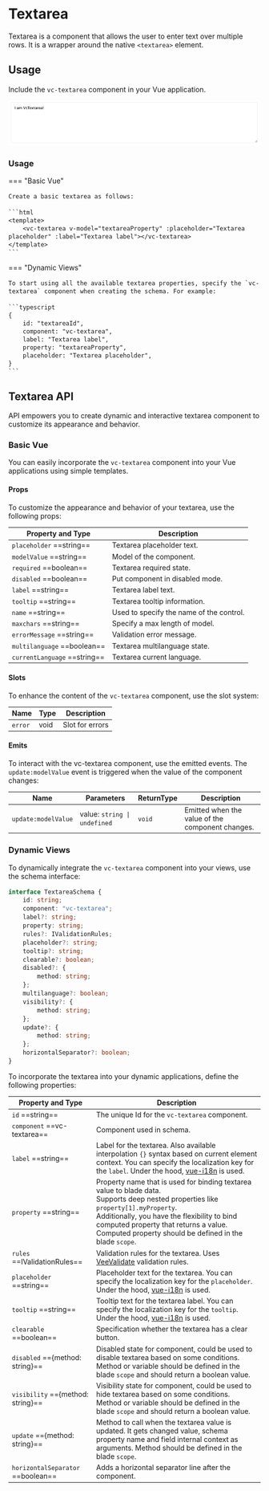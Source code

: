 # Textarea

Textarea is a component that allows the user to enter text over multiple rows. It is a wrapper around the native `<textarea>` element.

## Usage

Include the `vc-textarea` component in your Vue application.

![vc-textarea](../../../media/vc-textarea.png)

### Usage

=== "Basic Vue"

    Create a basic textarea as follows:

    ```html
    <template>
        <vc-textarea v-model="textareaProperty" :placeholder="Textarea placeholder" :label="Textarea label"></vc-textarea>
    </template>
    ```

=== "Dynamic Views"

    To start using all the available textarea properties, specify the `vc-textarea` component when creating the schema. For example:

    ```typescript
    {
        id: "textareaId",
        component: "vc-textarea",
        label: "Textarea label",
        property: "textareaProperty",
        placeholder: "Textarea placeholder",
    }
    ```

## Textarea API

API empowers you to create dynamic and interactive textarea component to customize its appearance and behavior.

### Basic Vue

You can easily incorporate the `vc-textarea` component into your Vue applications using simple templates.

#### Props

To customize the appearance and behavior of your textarea, use the following props:

|Property and Type       | Description                                      |
| --------------------- | ------------------------------------------------ |
| `placeholder` ==string==        | Textarea placeholder text.                          |
| `modelValue` ==string==        | Model of the component.                          |
| `required` ==boolean==         | Textarea required state.                            |
| `disabled` ==boolean==         | Put component in disabled mode.                  |
| `label` ==string==             | Textarea label text.                                |
| `tooltip` ==string==           | Textarea tooltip information.                       |
| `name` ==string==            | Used to specify the name of the control.         |
| `maxchars` ==string==           | Specify a max length of model.                   |
| `errorMessage` ==string==      | Validation error message.                        |
| `multilanguage` ==boolean==    | Textarea multilanguage state.                       |
| `currentLanguage` ==string==  | Textarea current language.                          |

#### Slots

To enhance the content of the `vc-textarea` component, use the slot system:

| Name         | Type                                      | Description                                                                                     |
| ---------------- | ----------------------------------------- | ----------------------------------------------------------------------------------------------- |
| `error`          | void                      | Slot for errors                                                                                 |

#### Emits

To interact with the vc-textarea component, use the emitted events. The `update:modelValue` event is triggered when the value of the component changes:

| Name               | Parameters                                  | ReturnType | Description                                                                                     |
| ------------------ | ------------------------------------------- | ---------- | ----------------------------------------------------------------------------------------------- |
| `update:modelValue` | value: `string \| undefined` | `void`     | Emitted when the value of the component changes.                                                |

### Dynamic Views

To dynamically integrate the `vc-textarea` component into your views, use the schema interface:

```typescript
interface TextareaSchema {
    id: string;
    component: "vc-textarea";
    label?: string;
    property: string;
    rules?: IValidationRules;
    placeholder?: string;
    tooltip?: string;
    clearable?: boolean;
    disabled?: {
        method: string;
    };
    multilanguage?: boolean;
    visibility?: {
        method: string;
    };
    update?: {
        method: string;
    };
    horizontalSeparator?: boolean;
}
```

To incorporate the textarea into your dynamic applications, define the following properties:

| Property and Type                     | Description                                       |
| ------------------------------------- | ------------------------------------------------- |
| `id` ==string==                     | The unique Id for the `vc-textarea` component.       |
| `component` ==vc-textarea==            | Component used in schema.                         |
| `label` ==string==                  | Label for the textarea. Also available interpolation `{}` syntax based on current element context. You can specify the localization key for the `label`. Under the hood, [vue-i18n](https://kazupon.github.io/vue-i18n/) is used. |
| `property` ==string==               | Property name that is used for binding textarea value to blade data.  <br> Supports deep nested properties like `property[1].myProperty`. <br> Additionally, you have the flexibility to bind computed property that returns a value. Computed property should be defined in the blade `scope`.|
| `rules` ==IValidationRules==        | Validation rules for the textarea. Uses [VeeValidate](https://vee-validate.logaretm.com/v4/) validation rules. |
| `placeholder` ==string==            | Placeholder text for the textarea. You can specify the localization key for the `placeholder`. Under the hood, [vue-i18n](https://kazupon.github.io/vue-i18n/) is used. |
| `tooltip` ==string==                | Tooltip text for the textarea label. You can specify the localization key for the `tooltip`. Under the hood, [vue-i18n](https://kazupon.github.io/vue-i18n/) is used. |
| `clearable` ==boolean==             | Specification whether the textarea has a clear button. |
| `disabled` =={method: string}==     | Disabled state for component, could be used to disable textarea based on some conditions. Method or variable should be defined in the blade `scope` and should return a boolean value. |
| `visibility` =={method: string}==   | Visibility state for component, could be used to hide textarea based on some conditions. Method or variable should be defined in the blade `scope` and should return a boolean value. |
| `update` =={method: string}==       | Method to call when the textarea value is updated. It gets changed value, schema property name and field internal context as arguments. Method should be defined in the blade `scope`. |
| `horizontalSeparator` ==boolean==  | Adds a horizontal separator line after the component. |
